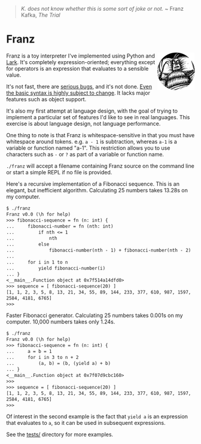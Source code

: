 > _K. does not know whether this is some sort of joke or not._ ~ Franz Kafka, _The Trial_

# Franz
<img align="right" width="100" height="100" src="https://github.com/cwells/franz/blob/master/franz.png">

Franz is a toy interpreter I've implemented using Python and [Lark](https://github.com/erezsh/lark). It's completely
expression-oriented; everything except for operators is an expression that evaluates to a sensible value. 

It's not fast, there are [serious bugs](https://github.com/cwells/franz/issues/1), and it's not done. [Even the basic 
syntax is highly subject to change](https://github.com/cwells/franz/issues/2). It lacks major features 
such as object support.

It's also my first attempt at language design, with the goal of trying to implement a particular set of features 
I'd like to see in real languages. This exercise is about language design, not language performance.

One thing to note is that Franz is whitespace-sensitive in that you must have whitespace around tokens.
e.g. `a - 1` is subtraction, whereas `a-1` is a variable or function named "a-1". This restriction allows
you to use characters such as `-` or `?` as part of a variable or function name.

`./franz` will accept a filename containing Franz source on the command line or 
start a simple REPL if no file is provided.

Here's a recursive implementation of a Fibonacci sequence. This is an elegant, but inefficient algorithm. 
Calculating 25 numbers takes 13.28s on my computer. 

```
$ ./franz 
Franz v0.0 (\h for help)
>>> fibonacci-sequence = fn (n: int) {
...     fibonacci-number = fn (nth: int)
...         if nth <= 1
...             nth
...         else
...             fibonacci-number(nth - 1) + fibonacci-number(nth - 2)
... 
...     for i in 1 to n
...         yield fibonacci-number(i)
... }
<__main__.Function object at 0x7f514a14dfd0>
>>> sequence = [ fibonacci-sequence(20) ]
[1, 1, 2, 3, 5, 8, 13, 21, 34, 55, 89, 144, 233, 377, 610, 987, 1597, 2584, 4181, 6765]
>>> 
```

Faster Fibonacci generator. Calculating 25 numbers takes 0.001s on my computer. 10,000 numbers takes only 1.24s.
```
$ ./franz 
Franz v0.0 (\h for help)
>>> fibonacci-sequence = fn (n: int) {
...     a = b = 1
...     for i in 3 to n + 2
...         (a, b) = (b, (yield a) + b)
... }
<__main__.Function object at 0x7f07d9cbc160>
>>> 
>>> sequence = [ fibonacci-sequence(20) ]
[1, 1, 2, 3, 5, 8, 13, 21, 34, 55, 89, 144, 233, 377, 610, 987, 1597, 2584, 4181, 6765]
>>> 
```

Of interest in the second example is the fact that `yield a` is an expression that evaluates to `a`, 
so it can be used in subsequent expressions.


See the [tests/](https://github.com/cwells/franz/tree/master/tests) directory for more examples.
